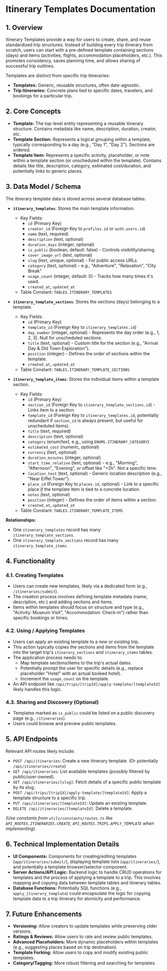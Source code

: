 # Itinerary Templates Documentation

## 1. Overview

Itinerary Templates provide a way for users to create, share, and reuse standardized trip structures. Instead of building every trip itinerary from scratch, users can start with a pre-defined template containing sections (days) and items (activities, flights, accommodation placeholders, etc.). This promotes consistency, saves planning time, and allows sharing of successful trip outlines.

Templates are distinct from specific trip itineraries:

- **Templates:** Generic, reusable structures, often date-agnostic.
- **Trip Itineraries:** Concrete plans tied to specific dates, travelers, and bookings for a particular trip.

## 2. Core Concepts

- **Template:** The top-level entity representing a reusable itinerary structure. Contains metadata like name, description, duration, creator, etc.
- **Template Section:** Represents a logical grouping within a template, typically corresponding to a day (e.g., "Day 1", "Day 2"). Sections are ordered.
- **Template Item:** Represents a specific activity, placeholder, or note within a template section (or unscheduled within the template). Contains details like title, description, category, estimated cost/duration, and potentially links to generic places.

## 3. Data Model / Schema

The itinerary template data is stored across several database tables:

- **`itinerary_templates`**: Stores the main template information.

  - Key Fields:
    - `id` (Primary Key)
    - `creator_id` (Foreign Key to `profiles.id` or `auth.users.id`)
    - `name` (text, required)
    - `description` (text, optional)
    - `duration_days` (integer, optional)
    - `is_public` (boolean, default: false) - Controls visibility/sharing.
    - `cover_image_url` (text, optional)
    - `slug` (text, unique, optional) - For public access URLs.
    - `category` (text, optional) - e.g., "Adventure", "Relaxation", "City Break"
    - `usage_count` (integer, default: 0) - Tracks how many times it's used.
    - `created_at`, `updated_at`
  - Table Constant: `TABLES.ITINERARY_TEMPLATES`

- **`itinerary_template_sections`**: Stores the sections (days) belonging to a template.

  - Key Fields:
    - `id` (Primary Key)
    - `template_id` (Foreign Key to `itinerary_templates.id`)
    - `day_number` (integer, optional) - Represents the day order (e.g., 1, 2, 3). Null for unscheduled sections.
    - `title` (text, optional) - Custom title for the section (e.g., "Arrival Day & Old Town Exploration").
    - `position` (integer) - Defines the order of sections within the template.
    - `created_at`, `updated_at`
  - Table Constant: `TABLES.ITINERARY_TEMPLATE_SECTIONS`

- **`itinerary_template_items`**: Stores the individual items within a template section.
  - Key Fields:
    - `id` (Primary Key)
    - `section_id` (Foreign Key to `itinerary_template_sections.id`) - Links item to a section.
    - `template_id` (Foreign Key to `itinerary_templates.id`, potentially redundant if `section_id` is always present, but useful for unscheduled items).
    - `title` (text, required)
    - `description` (text, optional)
    - `category` (enum/text, e.g., using `ENUMS.ITINERARY_CATEGORY`)
    - `estimated_cost` (numeric, optional)
    - `currency` (text, optional)
    - `duration_minutes` (integer, optional)
    - `start_time_relative` (text, optional) - e.g., "Morning", "Afternoon", "Evening", or offset like "+2h". Not a specific time.
    - `location_text` (text, optional) - Generic location description (e.g., "Near Eiffel Tower").
    - `place_id` (Foreign Key to `places.id`, optional) - Link to a specific place _if_ the template item is tied to a concrete location.
    - `notes` (text, optional)
    - `position` (integer) - Defines the order of items within a section.
    - `created_at`, `updated_at`
  - Table Constant: `TABLES.ITINERARY_TEMPLATE_ITEMS`

**Relationships:**

- One `itinerary_templates` record has many `itinerary_template_sections`.
- One `itinerary_template_sections` record has many `itinerary_template_items`.

## 4. Functionality

### 4.1. Creating Templates

- Users can create new templates, likely via a dedicated form (e.g., `/itineraries/submit`).
- The creation process involves defining template metadata (name, description, etc.) and adding sections and items.
- Items within templates should focus on structure and type (e.g., "Activity: Museum Visit", "Accommodation: Check-in") rather than specific bookings or times.

### 4.2. Using / Applying Templates

- Users can apply an existing template to a _new_ or _existing_ trip.
- This action typically copies the sections and items from the template into the target trip's `itinerary_sections` and `itinerary_items` tables.
- The application process needs to:
  - Map template sections/items to the trip's actual dates.
  - Potentially prompt the user for specific details (e.g., replace placeholder "Hotel" with an actual booked hotel).
  - Increment the `usage_count` on the template.
- An API endpoint like `/api/trips/[tripId]/apply-template/[templateId]` likely handles this logic.

### 4.3. Sharing and Discovery (Optional)

- Templates marked as `is_public` could be listed on a public discovery page (e.g., `/itineraries`).
- Users could browse and preview public templates.

## 5. API Endpoints

Relevant API routes likely include:

- `POST /api/itineraries`: Create a new itinerary template. (Or potentially `/api/itineraries/create`)
- `GET /api/itineraries`: List available templates (possibly filtered by public/user-owned).
- `GET /api/itineraries/[slug]`: Fetch details of a specific public template by its slug.
- `POST /api/trips/[tripId]/apply-template/[templateId]`: Apply a template structure to a specific trip.
- `PUT /api/itineraries/[templateId]`: Update an existing template.
- `DELETE /api/itineraries/[templateId]`: Delete a template.

_(Use constants from `utils/constants/routes.ts` like `API_ROUTES.ITINERARIES.CREATE`, `API_ROUTES.TRIPS.APPLY_TEMPLATE` when implementing)._

## 6. Technical Implementation Details

- **UI Components:** Components for creating/editing templates (`app/itineraries/submit/`), displaying template lists (`app/itineraries/`), and potentially a template browser/selector component.
- **Server Actions/API Logic:** Backend logic to handle CRUD operations for templates and the process of applying a template to a trip. This involves mapping and copying data between template tables and itinerary tables.
- **Database Functions:** Potentially SQL functions (e.g., `apply_itinerary_template`) could encapsulate the logic for copying template data to a trip itinerary for atomicity and performance.

## 7. Future Enhancements

- **Versioning:** Allow creators to update templates while preserving older versions.
- **Ratings & Reviews:** Allow users to rate and review public templates.
- **Advanced Placeholders:** More dynamic placeholders within templates (e.g., suggesting places based on trip destination).
- **Template Forking:** Allow users to copy and modify existing public templates.
- **Category/Tagging:** More robust filtering and searching for templates.
